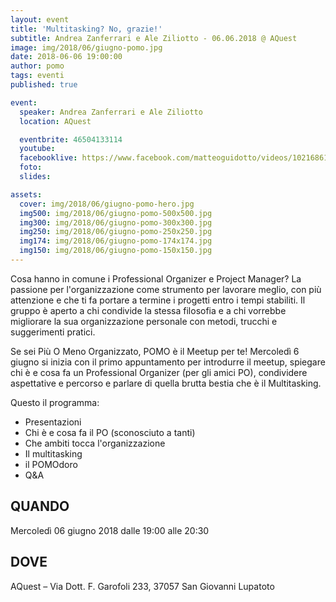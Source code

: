 ```yaml
---
layout: event
title: 'Multitasking? No, grazie!'
subtitle: Andrea Zanferrari e Ale Ziliotto - 06.06.2018 @ AQuest
image: img/2018/06/giugno-pomo.jpg
date: 2018-06-06 19:00:00
author: pomo
tags: eventi
published: true

event:
  speaker: Andrea Zanferrari e Ale Ziliotto
  location: AQuest

  eventbrite: 46504133114
  youtube:
  facebooklive: https://www.facebook.com/matteoguidotto/videos/10216861398111138/
  foto:
  slides:

assets:
  cover: img/2018/06/giugno-pomo-hero.jpg
  img500: img/2018/06/giugno-pomo-500x500.jpg
  img300: img/2018/06/giugno-pomo-300x300.jpg
  img250: img/2018/06/giugno-pomo-250x250.jpg
  img174: img/2018/06/giugno-pomo-174x174.jpg
  img150: img/2018/06/giugno-pomo-150x150.jpg
---
```


Cosa hanno in comune i Professional Organizer e Project Manager? La passione per l'organizzazione come strumento per lavorare meglio, con più attenzione e che ti fa portare a termine i progetti entro i tempi stabiliti. Il gruppo è aperto a chi condivide la stessa filosofia e a chi vorrebbe migliorare la sua organizzazione personale con metodi, trucchi e suggerimenti pratici.

Se sei Più O Meno Organizzato, POMO è il Meetup per te!
Mercoledì 6 giugno si inizia con il primo appuntamento per introdurre il meetup, spiegare chi è e cosa fa un Professional Organizer (per gli amici PO), condividere aspettative e percorso e parlare di quella brutta bestia che è il Multitasking.

Questo il programma:

- Presentazioni
- Chi è e cosa fa il PO (sconosciuto a tanti)
- Che ambiti tocca l'organizzazione
- Il multitasking
- il POMOdoro
- Q&A

## QUANDO

Mercoledì 06 giugno 2018 dalle 19:00 alle 20:30

## DOVE

AQuest – Via Dott. F. Garofoli 233, 37057 San Giovanni Lupatoto
